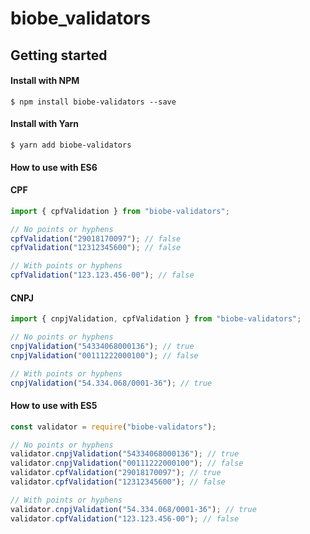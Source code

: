 # biobe_validators

## Getting started

#### Install with NPM

```
$ npm install biobe-validators --save
```

#### Install with Yarn

```
$ yarn add biobe-validators
```

#### How to use with ES6

#### CPF

```js
import { cpfValidation } from "biobe-validators";

// No points or hyphens
cpfValidation("29018170097"); // false
cpfValidation("12312345600"); // false

// With points or hyphens
cpfValidation("123.123.456-00"); // false
```

#### CNPJ

```js
import { cnpjValidation, cpfValidation } from "biobe-validators";

// No points or hyphens
cnpjValidation("54334068000136"); // true
cnpjValidation("00111222000100"); // false

// With points or hyphens
cnpjValidation("54.334.068/0001-36"); // true
```

#### How to use with ES5

```js
const validator = require("biobe-validators");

// No points or hyphens
validator.cnpjValidation("54334068000136"); // true
validator.cnpjValidation("00111222000100"); // false
validator.cpfValidation("29018170097"); // true
validator.cpfValidation("12312345600"); // false

// With points or hyphens
validator.cnpjValidation("54.334.068/0001-36"); // true
validator.cpfValidation("123.123.456-00"); // false
```
